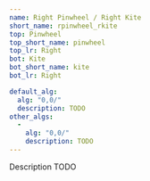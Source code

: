 ```yaml
---
name: Right Pinwheel / Right Kite
short_name: rpinwheel_rkite
top: Pinwheel
top_short_name: pinwheel
top_lr: Right
bot: Kite
bot_short_name: kite
bot_lr: Right

default_alg:
  alg: "0,0/"
  description: TODO
other_algs:
  -
    alg: "0,0/"
    description: TODO
---
```


Description TODO

